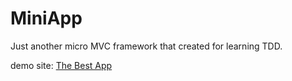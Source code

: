MiniApp
=======

Just another micro MVC framework that created for learning TDD.

demo site: [The Best App](http://thebestapp.sinaapp.com)
